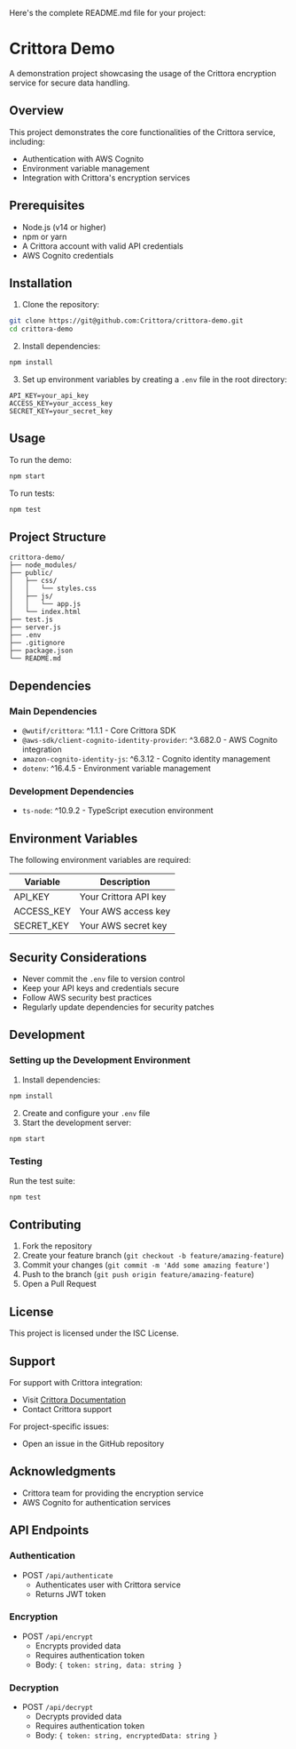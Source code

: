 Here's the complete README.md file for your project:

# Crittora Demo

A demonstration project showcasing the usage of the Crittora encryption service for secure data handling.

## Overview

This project demonstrates the core functionalities of the Crittora service, including:

- Authentication with AWS Cognito
- Environment variable management
- Integration with Crittora's encryption services

## Prerequisites

- Node.js (v14 or higher)
- npm or yarn
- A Crittora account with valid API credentials
- AWS Cognito credentials

## Installation

1. Clone the repository:

```bash
git clone https://git@github.com:Crittora/crittora-demo.git
cd crittora-demo
```

2. Install dependencies:

```bash
npm install
```

3. Set up environment variables by creating a `.env` file in the root directory:

```plaintext
API_KEY=your_api_key
ACCESS_KEY=your_access_key
SECRET_KEY=your_secret_key
```

## Usage

To run the demo:

```bash
npm start
```

To run tests:

```bash
npm test
```

## Project Structure

```
crittora-demo/
├── node_modules/
├── public/
│   ├── css/
│   │   └── styles.css
│   ├── js/
│   │   └── app.js
│   └── index.html
├── test.js
├── server.js
├── .env
├── .gitignore
├── package.json
└── README.md
```

## Dependencies

### Main Dependencies

- `@wutif/crittora`: ^1.1.1 - Core Crittora SDK
- `@aws-sdk/client-cognito-identity-provider`: ^3.682.0 - AWS Cognito integration
- `amazon-cognito-identity-js`: ^6.3.12 - Cognito identity management
- `dotenv`: ^16.4.5 - Environment variable management

### Development Dependencies

- `ts-node`: ^10.9.2 - TypeScript execution environment

## Environment Variables

The following environment variables are required:

| Variable   | Description           |
| ---------- | --------------------- |
| API_KEY    | Your Crittora API key |
| ACCESS_KEY | Your AWS access key   |
| SECRET_KEY | Your AWS secret key   |

## Security Considerations

- Never commit the `.env` file to version control
- Keep your API keys and credentials secure
- Follow AWS security best practices
- Regularly update dependencies for security patches

## Development

### Setting up the Development Environment

1. Install dependencies:

```bash
npm install
```

2. Create and configure your `.env` file
3. Start the development server:

```bash
npm start
```

### Testing

Run the test suite:

```bash
npm test
```

## Contributing

1. Fork the repository
2. Create your feature branch (`git checkout -b feature/amazing-feature`)
3. Commit your changes (`git commit -m 'Add some amazing feature'`)
4. Push to the branch (`git push origin feature/amazing-feature`)
5. Open a Pull Request

## License

This project is licensed under the ISC License.

## Support

For support with Crittora integration:

- Visit [Crittora Documentation](https://docs.crittora.com)
- Contact Crittora support

For project-specific issues:

- Open an issue in the GitHub repository

## Acknowledgments

- Crittora team for providing the encryption service
- AWS Cognito for authentication services

## API Endpoints

### Authentication

- POST `/api/authenticate`
  - Authenticates user with Crittora service
  - Returns JWT token

### Encryption

- POST `/api/encrypt`
  - Encrypts provided data
  - Requires authentication token
  - Body: `{ token: string, data: string }`

### Decryption

- POST `/api/decrypt`
  - Decrypts provided data
  - Requires authentication token
  - Body: `{ token: string, encryptedData: string }`
